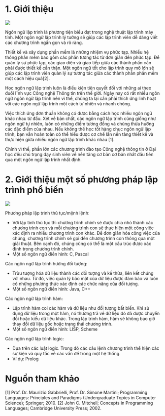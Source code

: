 # 1. Giới thiệu

![](https://www.assignmentexpert.com/blog/wp-content/uploads/2019/10/hardest-programming-language.png)

Ngôn ngữ lập trình là phương tiện biểu đạt trong nghệ thuật lập trình máy tính. Một ngôn ngữ lập trình lý tưởng sẽ giúp các lập trình viên dễ dàng viết các chương trình ngắn gọn và rõ ràng. 

Thiết kế và xây dựng phần mềm là những nhiệm vụ phức tạp. Nhiều hệ thống phần mềm bao gồm các phần tương tác từ đơn giản đến phức tạp. Để quản lý sự phức tạp, các giao diện và giao tiếp giữa các thành phần cần phải được thiết kế cẩn thận. Một ngôn ngữ tốt cho lập trình quy mô lớn sẽ giúp các lập trình viên quản lý sự tương tác giữa các thành phần phần mềm một cách hiệu quả[2]. 

Học ngôn ngữ lập trình luôn là điều kiện tiên quyết đối với những ai theo đuổi lĩnh vực Công nghệ Thông tin trên thế giới. Ngày nay có rất nhiều ngôn ngữ ngôn ngữ lập trình nên vì thế, chúng ta lại cần phải thích ứng linh hoạt với các ngôn ngữ lập trình  một cách tự nhiên và nhanh chóng.


Việc thích ứng đơn thuần không có được bằng cách học nhiều ngôn ngữ khác nhau từ đầu. Xét về bản chất, các ngôn ngữ lập trình cũng giống như ngôn ngữ tự nhiên, luôn có những điểm tương đồng và chúng thừa hưởng các đặc điểm của nhau. Nếu không thể học tốt hàng chục ngôn ngữ lập trình, bạn vẫn hoàn toàn có thể hiểu được cơ chế lẫn nền tảng thiết kế và thực hiện giữa nhiều ngôn ngữ lập trình khác nhau [1].

Chính vì thế, phần lớn các chương trình đào tạo Công nghệ thông tin ở Đại học đều chú trọng dạy sinh viên về nển tảng cơ bản cơ bản nhất đầu tiên qua một ngôn ngữ lập trình nhất định. 

# 2. Giới thiệu một số phương pháp lập trình phổ biến

![](https://www.itonlinelearning.com/wp-content/uploads/2018/06/Which-programming-langauge-should-i-learn-first-ITonlinelearning.jpg)

Phương pháp lập trình thủ tục/mệnh lệnh: 
- Với lập tình thủ tục thì chương trình chính sẽ được chia nhỏ thành các chương trình con và mỗi chương trình con sẽ thực hiện một công việc xác định ra nhiều chương trình con khác.  Để đơn giản hóa công việc của chúng, chương trình chính sẽ gọi đến chương trình con thông qua một giải thuật. Bên cạnh đó, chúng cũng có thể là một cấu trúc được xác định trong chương trình chính.
- Một số ngôn ngữ điển hình: C, Pascal

Các ngôn ngữ lập trình hướng đối tượng:
- Trừu tượng hóa dữ liệu thành các đối tượng và kế thừa, liên kết chúng với nhau. Từ đó, việc quản lý bảo mật của dữ liệu được đảm bảo và luôn có những phương thức xác định các chức năng của đối tượng.
- Một số ngôn ngữ điển hình: Java, C++

Các ngôn ngữ lập trình hàm:
- Lập trình hàm coi các hàm và dữ liệu như đối tượng bất biến. Khi sử dụng dữ liệu trong một hàm, nó thường trả về dữ liệu đó đã được chuyển đổi hoặc kiểu dữ liệu khác. Trong lập trình hàm, hàm sẽ không bao giờ thay đổi dữ liệu gốc hoặc trạng thái chương trình.
- Một số ngôn ngữ điển hình: LISP, Scheme

Các ngôn ngữ lập trình logic:
- Dựa trên các luật logic. Trong đó các câu lệnh chương trình thể hiện các sự kiện và quy tắc về các vấn đề trong một hệ thống.
- Ví dụ: Prolog


# Nguồn tham khảo

[1] Prof. Dr. Maurizio Gabbrielli, Prof. Dr. Simone Martini; Programming Languages: Principles and Paradigms (Undergraduate Topics in Computer Science); Springer; 2010.
[2] John C. Mitchell; Concepts in Programming Languages; Cambridge University Press; 2002.
